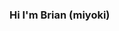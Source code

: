 <!--
**miyokidev/miyokidev** is a ✨ _special_ ✨ repository because its `README.md` (this file) appears on your GitHub profile.
-->
### Hi I'm Brian (miyoki) 


